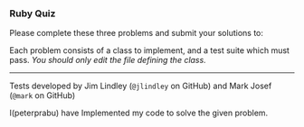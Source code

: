 ### Ruby Quiz

Please complete these three problems and submit your solutions to:


Each problem consists of a class to implement, and a test suite which must pass.  *You should only edit the file defining the class.*

---

Tests developed by Jim Lindley (`@jlindley` on GitHub) and Mark Josef (`@mark` on GitHub)

I(peterprabu) have Implemented my code to solve the given problem.
